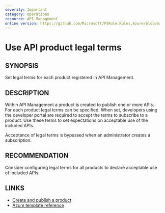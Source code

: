 ```yaml
---
severity: Important
category: Operations
resource: API Management
online version: https://github.com/Microsoft/PSRule.Rules.Azure/blob/main/docs/rules/en/Azure.APIM.ProductTerms.md
---
```


# Use API product legal terms

## SYNOPSIS

Set legal terms for each product registered in API Management.

## DESCRIPTION

Within API Management a product is created to publish one or more APIs.
For each product legal terms can be specified.
When set, developers using the developer portal are required to accept the terms to subscribe to a product.
Use these terms to set expectations on acceptable use of the included APIs.

Acceptance of legal terms is bypassed when an administrator creates a subscription.

## RECOMMENDATION

Consider configuring legal terms for all products to declare acceptable use of included APIs.

## LINKS

- [Create and publish a product](https://docs.microsoft.com/en-us/azure/api-management/api-management-howto-add-products)
- [Azure template reference](https://docs.microsoft.com/en-us/azure/templates/microsoft.apimanagement/service/products#ProductContractProperties)

